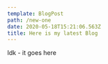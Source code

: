 ```yaml
---
template: BlogPost
path: /new-one
date: 2020-05-18T15:21:06.563Z
title: Here is my latest Blog
---
```

Idk - it goes here
